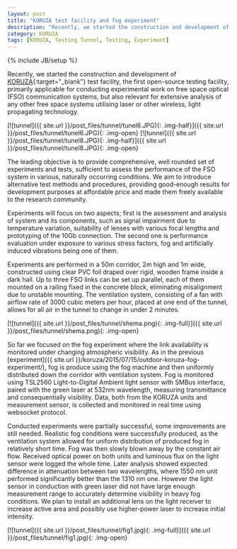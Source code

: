 ```yaml
---
layout: post
title: "KORUZA test facility and fog experiment"
description: "Recently, we started the construction and development of KORUZA test facility, the first open-source testing facility, primarily applicable for conducting experimental work on free space optical (FSO) communication systems."
category: KORUZA
tags: [KORUZA, Testing Tunnel, Testing, Experiment]
---
```

{% include JB/setup %}


Recently, we started the construction and development of [KORUZA](http://koruza.net/){:target="_blank"} test facility, the first open-source testing facility, primarily applicable for conducting experimental work on free space optical (FSO) communication systems, but also relevant for extensive analysis of any other free space systems utilising laser or other wireless, light propagating
technology.

[![tunnel]({{ site.url }}/post_files/tunnel/tunel6.JPG){: .img-half}]({{ site.url }}/post_files/tunnel/tunel6.JPG){: .img-open}
[![tunnel]({{ site.url }}/post_files/tunnel/tunel8.JPG){: .img-half}]({{ site.url }}/post_files/tunnel/tunel8.JPG){: .img-open}

The leading objective is to provide comprehensive, well rounded set of experiments and tests, sufficient to assess the performance of the FSO system in various, naturally occurring conditions. We aim to introduce alternative test methods and procedures, providing good-enough results for development purposes at affordable price and made them freely available to the research community. 

Experiments will focus on two aspects; first is the assessment and analysis of system and its components, such as signal impairment due to temperature variation, suitability of lenses with various focal lengths and prototyping of the 10Gb connection. The second one is performance evaluation under exposure to various stress factors, fog and artificially induced vibrations being one of them.

Experiments are performed in a 50m corridor, 2m high and 1m wide, constructed using clear PVC foil draped over rigid, wooden frame inside a dark hall. Up to three FSO links can be set up parallel, each of them mounted on a railing fixed in the concrete block, eliminating misalignment due to unstable mounting. The ventilation system, consisting of a fan with airflow rate of 3000 cubic meters per hour, placed at one end of the tunnel, allows for all air in the tunnel to change in under 2 minutes.

[![tunnel]({{ site.url }}/post_files/tunnel/shema.png){: .img-full}]({{ site.url }}/post_files/tunnel/shema.png){: .img-open}

So far we focused on the fog experiment where the link availability is monitored under changing atmospheric visibility. As in the previous [experiment]({{ site.url }}/koruza/2015/07/15/outdoor-koruza-fog-experiment/), fog is produce using the fog machine and then uniformly distributed down the corridor with ventilation system. Fog is monitored using  TSL2560 Light-to-Digital Ambient light sensor with SMBus interface, paired with the green laser at 532nm wavelength, measuring transmittance and consequentially visibility. Data, both from the KORUZA units and measurement sensor, is collected and monitored in real time using websocket protocol.

Conducted experiments were partially successful, some improvements are still needed. Realistic fog conditions were successfully produced, as the ventilation system allowed for uniform distribution of produced fog in relatively short time. Fog was then slowly blown away by the constant air flow. Received optical power on both units and luminous flux on the light sensor were logged the whole time. Later analysis showed expected difference in attenuation between two wavelengths, where 1550 nm unit performed significantly better than the 1310 nm one. However the light sensor in conduction with green laser did not have large enough measurement range to accurately determine visibility in heavy fog conditions. We plan to install an additional lens on the light receiver to increase active area and possibly use higher-power laser to increase initial intensity.  

[![tunnel]({{ site.url }}/post_files/tunnel/fig1.jpg){: .img-full}]({{ site.url }}/post_files/tunnel/fig1.jpg){: .img-open}

